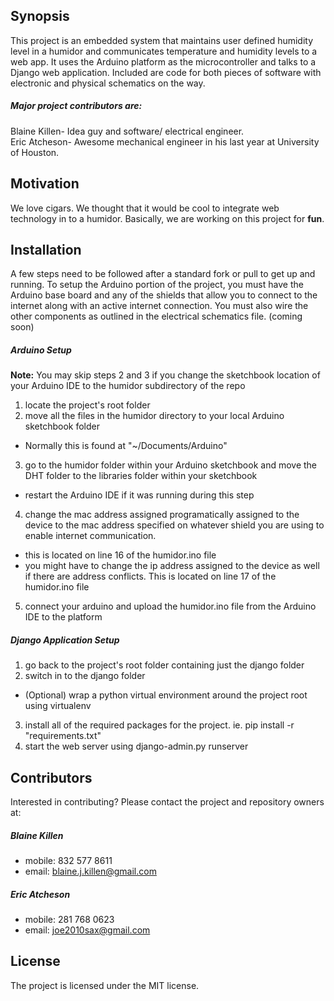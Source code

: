 ## Synopsis

This project is an embedded system that maintains user defined humidity level in a humidor and communicates temperature and humidity levels to a web app. It uses the Arduino platform as the microcontroller and talks to a Django web application. Included are code for both pieces of software with electronic and physical schematics on the way.

##### Major project contributors are:
Blaine Killen- Idea guy and software/ electrical engineer.  
Eric Atcheson- Awesome mechanical engineer in his last year at University of Houston.

## Motivation

We love cigars. We thought that it would be cool to integrate web technology in to a humidor. Basically, we are working on this project for **fun**.

## Installation

A few steps need to be followed after a standard fork or pull to get up and running. To setup the Arduino portion of the project, you must have the Arduino base board and any of the shields that allow you to connect to the internet along with an active internet connection. You must also wire the other components as outlined in the electrical schematics file. (coming soon)

##### Arduino Setup
**Note:** You may skip steps 2 and 3 if you change the sketchbook location of your Arduino IDE to the humidor subdirectory of the repo 

1. locate the project's root folder
2. move all the files in the humidor directory to your local Arduino sketchbook folder
* Normally this is found at "~/Documents/Arduino"
3. go to the humidor folder within your Arduino sketchbook and move the DHT folder to the libraries folder within your sketchbook
* restart the Arduino IDE if it was running during this step
4. change the mac address assigned programatically assigned to the device to the mac address specified on whatever shield you are using to enable internet communication.
* this is located on line 16 of the humidor.ino file
* you might have to change the ip address assigned to the device as well if there are address conflicts. This is located on line 17 of the humidor.ino file
5. connect your arduino and upload the humidor.ino file from the Arduino IDE to the platform


##### Django Application Setup
1. go back to the project's root folder containing just the django folder
2. switch in to the django folder
* (Optional) wrap a python virtual environment around the project root using virtualenv
3. install all of the required packages for the project. ie. pip install -r "requirements.txt"
4. start the web server using django-admin.py runserver

## Contributors

Interested in contributing? Please contact the project and repository owners at:

##### Blaine Killen
- mobile: 832 577 8611
- email: blaine.j.killen@gmail.com

##### Eric Atcheson
- mobile: 281 768 0623
- email: joe2010sax@gmail.com

## License

The project is licensed under the MIT license.